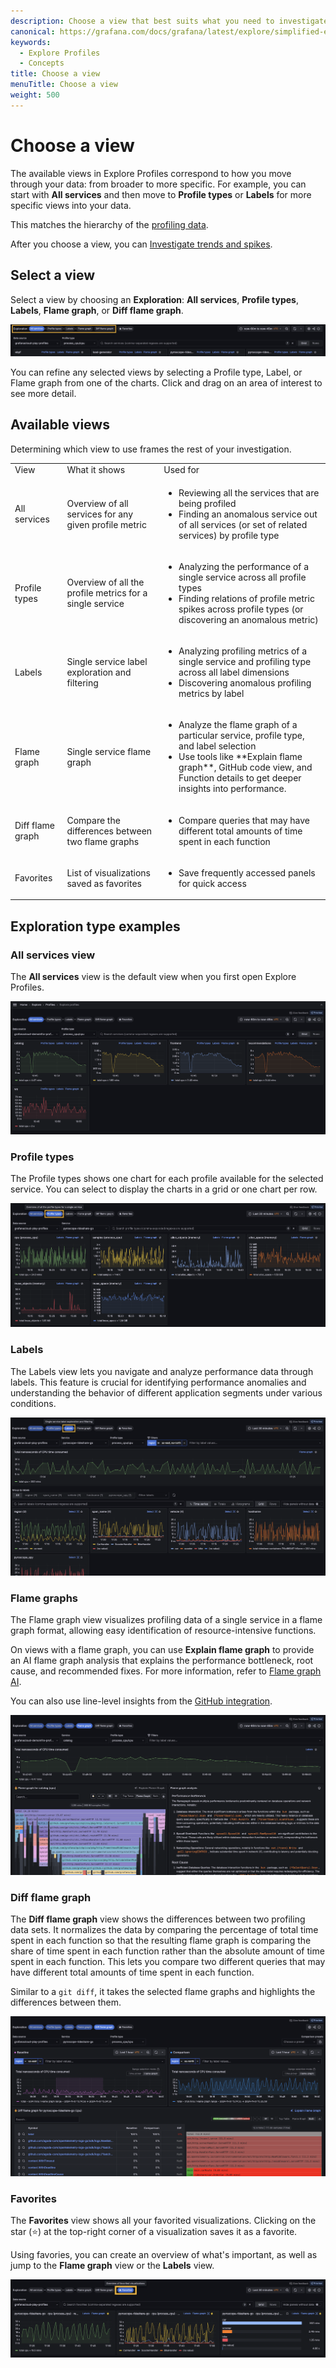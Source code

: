 ```yaml
---
description: Choose a view that best suits what you need to investigate.
canonical: https://grafana.com/docs/grafana/latest/explore/simplified-exploration/profiles/choose-a-view/
keywords:
  - Explore Profiles
  - Concepts
title: Choose a view
menuTitle: Choose a view
weight: 500
---
```


# Choose a view

The available views in Explore Profiles correspond to how you move through your data: from broader to more specific.
For example, you can start with **All services** and then move to **Profile types** or **Labels** for more specific views into your data.

This matches the hierarchy of the [profiling data](../concepts/).

After you choose a view, you can [Investigate trends and spikes](../investigate/).

## Select a view

Select a view by choosing an **Exploration**: **All services**, **Profile types**, **Labels**, **Flame graph**, or **Diff flame graph**.

<!-- screenshots need to be updated -->

![Select an Exploration type to begin](../images/explore-profiles-exploration-bar.png)

You can refine any selected views by selecting a Profile type, Label, or Flame graph from one of the charts.
Click and drag on an area of interest to see more detail.

## Available views

Determining which view to use frames the rest of your investigation.

<!-- Uses HTML table because of bulleted lists in table cells. -->
<table>
  <tr>
   <td>View
   </td>
   <td>What it shows
   </td>
   <td>Used for
   </td>
  </tr>
  <tr>
   <td>All services
   </td>
   <td>Overview of all services for any given profile metric
   </td>
   <td>
<ul>

<li>Reviewing all the services that are being profiled

<li>Finding an anomalous service out of all services (or set of related services) by profile type
</li>
</ul>
   </td>
  </tr>
  <tr>
   <td>Profile types
   </td>
   <td>Overview of all the profile metrics for a single service
   </td>
   <td>
<ul>

<li>Analyzing the performance of a single service across all profile types

<li>Finding relations of profile metric spikes across profile types (or discovering an anomalous metric)
</li>
</ul>
   </td>
  </tr>
  <tr>
   <td>Labels
   </td>
   <td>Single service label exploration and filtering
   </td>
   <td>
<ul>

<li>Analyzing profiling metrics of a single service and profiling type across all label dimensions

<li>Discovering anomalous profiling metrics by label
</li>
</ul>
   </td>
  </tr>
<tr>
  <td>Flame graph
   </td>
   <td>Single service flame graph
   </td>
   <td>
<ul>

<li>Analyze the flame graph of a particular service, profile type, and label selection

<li>Use tools like **Explain flame graph**, GitHub code view, and Function details to get deeper insights into performance.
</li>
</ul>
   </td>
  </tr>
<tr>
  <td>Diff flame graph
   </td>
   <td>Compare the differences between two flame graphs
   </td>
   <td>
<ul>

<li>Compare queries that may have different total amounts of time spent in each function

</ul>
   </td>
  </tr>
  <tr>
   <td>Favorites
   </td>
   <td>List of visualizations saved as favorites
   </td>
   <td>
<ul>

<li>Save frequently accessed panels for quick access
</li>
</ul>
   </td>
  </tr>
</table>

## Exploration type examples

### All services view

The **All services** view is the default view when you first open Explore Profiles.

![The All services view](../images/explore-profiles-homescreen.png)

### Profile types

The Profile types shows one chart for each profile available for the selected service.
You can select to display the charts in a grid or one chart per row.

![Profile types](../images/explore-profiles-profile-types.png)

### Labels

The Labels view lets you navigate and analyze performance data through labels.
This feature is crucial for identifying performance anomalies and understanding the behavior of different application segments under various conditions.

![Labels view](../images/explore-profiles-labels.png)

### Flame graphs

The Flame graph view visualizes profiling data of a single service in a flame graph format, allowing easy identification of resource-intensive functions.

On views with a flame graph, you can use **Explain flame graph** to provide an AI flame graph analysis that explains the performance bottleneck, root cause, and recommended fixes.
For more information, refer to [Flame graph AI](https://grafana.com/docs/grafana-cloud/monitor-applications/profiles/flamegraph-ai/).

You can also use line-level insights from the [GitHub integration](https://grafana.com/docs/grafana-cloud/monitor-applications/profiles/pyroscope-github-integration/).

![Flame graphs](../images/explore-profiles-flamegraph-2.png)

### Diff flame graph

The **Diff flame graph** view shows the differences between two profiling data sets.
It normalizes the data by comparing the percentage of total time spent in each function so that the resulting flame graph is comparing the share of time spent in each function rather than the absolute amount of time spent in each function.
This lets you compare two different queries that may have different total amounts of time spent in each function.

Similar to a `git diff`, it takes the selected flame graphs and highlights the differences between them.

![Diff flame graph](../images/explore-profiles-diff-flamegraph.png)

<!-- from old screenshot of cpu usage profile Red represents an increase in CPU usage from the baseline to the comparison and green represents a decrease. -->

### Favorites

The **Favorites** view shows all your favorited visualizations.
Clicking on the star (⭐️) at the top-right corner of a visualization saves it as a favorite.

Using favories, you can create an overview of what's important, as well as jump to the **Flame graph** view or the **Labels** view.

![Favorites](../images/explore-profiles-favorites.png)
